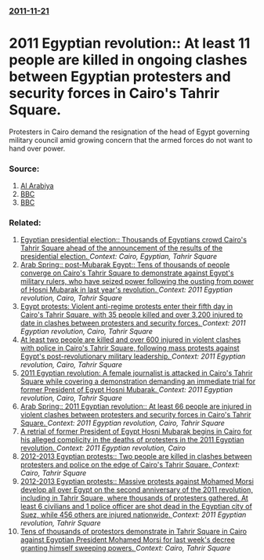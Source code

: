 ### [2011-11-21](/news/2011/11/21/index.md)

# 2011 Egyptian revolution:: At least 11 people are killed in ongoing clashes between Egyptian protesters and security forces in Cairo's Tahrir Square. 

Protesters in Cairo demand the resignation of the head of Egypt governing military council amid growing concern that the armed forces do not want to hand over power.


### Source:

1. [Al Arabiya](http://english.alarabiya.net/articles/2011/11/21/178463.html)
2. [BBC](http://www.bbc.co.uk/news/world-15814615)
3. [BBC](http://www.bbc.co.uk/news/world-middle-east-15826048)

### Related:

1. [Egyptian presidential election:: Thousands of Egyptians crowd Cairo's Tahrir Square ahead of the announcement of the results of the presidential election. ](/news/2012/06/22/egyptian-presidential-election-thousands-of-egyptians-crowd-cairo-s-tahrir-square-ahead-of-the-announcement-of-the-results-of-the-presiden.md) _Context: Cairo, Egyptian, Tahrir Square_
2. [Arab Spring:: post-Mubarak Egypt:: Tens of thousands of people converge on Cairo's Tahrir Square to demonstrate against Egypt's military rulers, who have seized power following the ousting from power of Hosni Mubarak in last year's revolution. ](/news/2012/06/19/arab-spring-post-mubarak-egypt-tens-of-thousands-of-people-converge-on-cairo-s-tahrir-square-to-demonstrate-against-egypt-s-military-rul.md) _Context: 2011 Egyptian revolution, Cairo, Tahrir Square_
3. [Egypt protests: Violent anti-regime protests enter their fifth day in Cairo's Tahrir Square, with 35 people killed and over 3,200 injured to date in clashes between protesters and security forces. ](/news/2011/11/23/egypt-protests-violent-anti-regime-protests-enter-their-fifth-day-in-cairo-s-tahrir-square-with-35-people-killed-and-over-3-200-injured-to.md) _Context: 2011 Egyptian revolution, Cairo, Tahrir Square_
4. [At least two people are killed and over 600 injured in violent clashes with police in Cairo's Tahrir Square, following mass protests against Egypt's post-revolutionary military leadership. ](/news/2011/11/19/at-least-two-people-are-killed-and-over-600-injured-in-violent-clashes-with-police-in-cairo-s-tahrir-square-following-mass-protests-against.md) _Context: 2011 Egyptian revolution, Cairo, Tahrir Square_
5. [2011 Egyptian revolution: A female journalist is attacked in Cairo's Tahrir Square while covering a demonstration demanding an immediate trial for former President of Egypt Hosni Mubarak. ](/news/2011/06/3/2011-egyptian-revolution-a-female-journalist-is-attacked-in-cairo-s-tahrir-square-while-covering-a-demonstration-demanding-an-immediate-tri.md) _Context: 2011 Egyptian revolution, Cairo, Tahrir Square_
6. [Arab Spring:: 2011 Egyptian revolution:: At least 66 people are injured in violent clashes between protesters and security forces in Cairo's Tahrir Square. ](/news/2011/06/29/arab-spring-2011-egyptian-revolution-at-least-66-people-are-injured-in-violent-clashes-between-protesters-and-security-forces-in-cairo-s.md) _Context: 2011 Egyptian revolution, Cairo, Tahrir Square_
7. [A retrial of former President of Egypt Hosni Mubarak begins in Cairo for his alleged complicity in the deaths of protesters in the 2011 Egyptian revolution. ](/news/2013/05/11/a-retrial-of-former-president-of-egypt-hosni-mubarak-begins-in-cairo-for-his-alleged-complicity-in-the-deaths-of-protesters-in-the-2011-egyp.md) _Context: 2011 Egyptian revolution, Cairo_
8. [2012-2013 Egyptian protests:: Two people are killed in clashes between protesters and police on the edge of Cairo's Tahrir Square. ](/news/2013/01/30/2012-2013-egyptian-protests-two-people-are-killed-in-clashes-between-protesters-and-police-on-the-edge-of-cairo-s-tahrir-square.md) _Context: Cairo, Tahrir Square_
9. [2012-2013 Egyptian protests:: Massive protests against Mohamed Morsi develop all over Egypt on the second anniversary of the 2011 revolution, including in Tahrir Square, where thousands of protesters gathered. At least 6 civilians and 1 police officer are shot dead in the Egyptian city of Suez, while 456 others are injured nationwide. ](/news/2013/01/25/2012-2013-egyptian-protests-massive-protests-against-mohamed-morsi-develop-all-over-egypt-on-the-second-anniversary-of-the-2011-revoluti.md) _Context: 2011 Egyptian revolution, Tahrir Square_
10. [Tens of thousands of protestors demonstrate in Tahrir Square in Cairo against Egyptian President Mohamed Morsi for last week's decree granting himself sweeping powers. ](/news/2012/11/27/tens-of-thousands-of-protestors-demonstrate-in-tahrir-square-in-cairo-against-egyptian-president-mohamed-morsi-for-last-week-s-decree-granti.md) _Context: Cairo, Tahrir Square_
